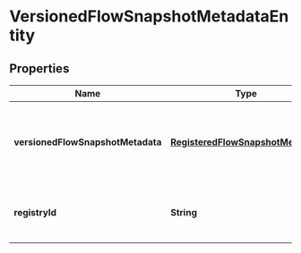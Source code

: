 
# VersionedFlowSnapshotMetadataEntity

## Properties
Name | Type | Description | Notes
------------ | ------------- | ------------- | -------------
**versionedFlowSnapshotMetadata** | [**RegisteredFlowSnapshotMetadata**](RegisteredFlowSnapshotMetadata.md) | The collection of registered flow snapshot metadata |  [optional]
**registryId** | **String** | The ID of the Registry that this flow belongs to |  [optional]



